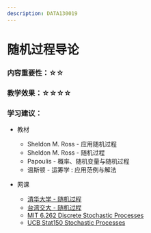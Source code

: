 ```yaml
---
description: DATA130019
---
```


# 随机过程导论

### 内容重要性：☆☆

### 教学效果：☆☆☆☆

### 学习建议：

* 教材
  * Sheldon M. Ross - 应用随机过程
  * Sheldon M. Ross - 随机过程
  * Papoulis - 概率、随机变量与随机过程
  * 温斯顿 - 运筹学 : 应用范例与解法
*   网课

    * [清华大学 - 随机过程](https://www.bilibili.com/video/BV18p4y1u7NP)
    * [台湾交大 - 随机过程](https://www.bilibili.com/video/BV12K411K76U)
    * [MIT 6.262 Discrete Stochastic Processes](https://ocw.mit.edu/courses/6-262-discrete-stochastic-processes-spring-2011/)
    * [UCB Stat150 Stochastic Processes](https://www.bilibili.com/video/BV1qB4y1A7t3)

